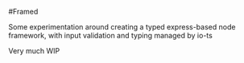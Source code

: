 #Framed

Some experimentation around creating a typed express-based node framework, with input validation and typing managed by io-ts

Very much WIP